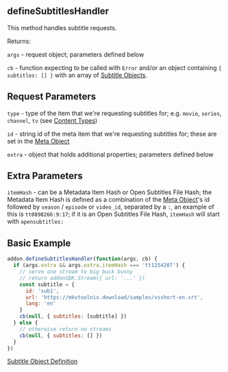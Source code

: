 ## defineSubtitlesHandler

This method handles subtitle requests.


Returns:

`args` - request object; parameters defined below

`cb` - function expecting to be called with `Error` and/or an object containing `{ subtitles: [] }` with an array of [Subtitle Objects](../responses/subtitles.md).


## Request Parameters

``type`` - type of the item that we're requesting subtitles for; e.g. `movie`, `series`, `channel`, `tv` (see [Content Types](../responses/content.types.md))

``id`` - string id of the meta item that we're requesting subtitles for; these are set in the [Meta Object](../responses/meta.md)

``extra`` - object that holds additional properties; parameters defined below


## Extra Parameters

``itemHash`` - can be a Metadata Item Hash or Open Subtitles File Hash; the Metadata Item Hash is defined as a combination of the [Meta Object](../responses/meta.md)'s id followed by `season` / `episode` or `video_id`, separated by a `:`, an example of this is `tt0898266:9:17`; if it is an Open Subtitles File Hash, `itemHash` will start with `opensubtitles:`


## Basic Example

```javascript
addon.defineSubtitlesHandler(function(args, cb) {
  if (args.extra && args.extra.itemHash === 'tt1254207') {
    // serve one stream to big buck bunny
    // return addonSDK.Stream({ url: '...' })
    const subtitle = {
      id: 'sub1',
      url: 'https://mkvtoolnix.download/samples/vsshort-en.srt',
      lang: 'en'
    }
    cb(null, { subtitles: [subtitle] })
  } else {
    // otherwise return no streams
    cb(null, { subtitles: [] })
  }
})
```

[Subtitle Object Definition](../responses/subtitles.md)

